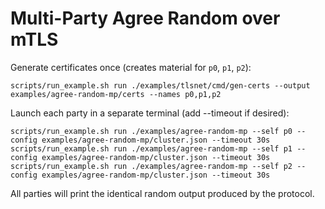 # Multi-Party Agree Random over mTLS

Generate certificates once (creates material for `p0`, `p1`, `p2`):

```
scripts/run_example.sh run ./examples/tlsnet/cmd/gen-certs --output examples/agree-random-mp/certs --names p0,p1,p2
```

Launch each party in a separate terminal (add --timeout if desired):

```
scripts/run_example.sh run ./examples/agree-random-mp --self p0 --config examples/agree-random-mp/cluster.json --timeout 30s
scripts/run_example.sh run ./examples/agree-random-mp --self p1 --config examples/agree-random-mp/cluster.json --timeout 30s
scripts/run_example.sh run ./examples/agree-random-mp --self p2 --config examples/agree-random-mp/cluster.json --timeout 30s
```

All parties will print the identical random output produced by the protocol.
